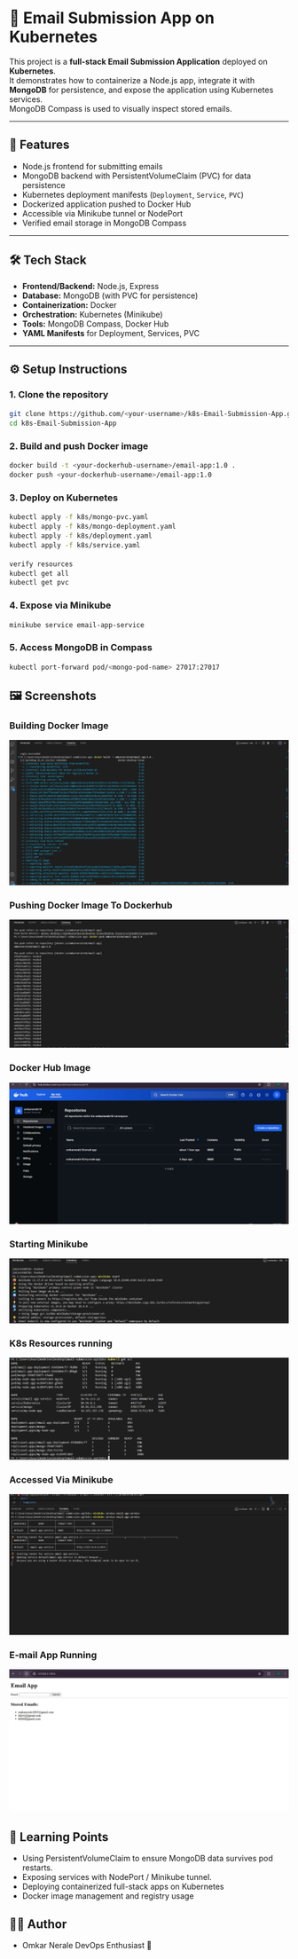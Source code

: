# 📧 Email Submission App on Kubernetes

This project is a **full-stack Email Submission Application** deployed on **Kubernetes**.  
It demonstrates how to containerize a Node.js app, integrate it with **MongoDB** for persistence, and expose the application using Kubernetes services.  
MongoDB Compass is used to visually inspect stored emails.

---

## 🚀 Features
- Node.js frontend for submitting emails
- MongoDB backend with PersistentVolumeClaim (PVC) for data persistence
- Kubernetes deployment manifests (`Deployment`, `Service`, `PVC`)
- Dockerized application pushed to Docker Hub
- Accessible via Minikube tunnel or NodePort
- Verified email storage in MongoDB Compass

---

## 🛠️ Tech Stack
- **Frontend/Backend:** Node.js, Express
- **Database:** MongoDB (with PVC for persistence)
- **Containerization:** Docker
- **Orchestration:** Kubernetes (Minikube)
- **Tools:** MongoDB Compass, Docker Hub
-  **YAML Manifests** for Deployment, Services, PVC

---

## ⚙️ Setup Instructions

### 1. Clone the repository
```bash
git clone https://github.com/<your-username>/k8s-Email-Submission-App.git
cd k8s-Email-Submission-App
```
### 2. Build and push Docker image
```bash
docker build -t <your-dockerhub-username>/email-app:1.0 .
docker push <your-dockerhub-username>/email-app:1.0
```
### 3. Deploy on Kubernetes
```bash
kubectl apply -f k8s/mongo-pvc.yaml
kubectl apply -f k8s/mongo-deployment.yaml
kubectl apply -f k8s/deployment.yaml
kubectl apply -f k8s/service.yaml

verify resources
kubectl get all
kubectl get pvc

```
### 4. Expose via Minikube
```bash
minikube service email-app-service
```
### 5. Access MongoDB in Compass
```bash
kubectl port-forward pod/<mongo-pod-name> 27017:27017
```
## 🖼️ Screenshots
### Building Docker Image 
![Docker Image Build](./Screenshots/email-app-dockerimage-build.jpg)
### Pushing Docker Image To Dockerhub
![Docker Image Push](./Screenshots/email-app-dockerhub-image-push.jpg)
### Docker Hub Image
![Docker Hub Image](./Screenshots/email-app-dockerhub.jpg)
### Starting Minikube
![Starting Minikube](./Screenshots/email-app-minikube-started.jpg)
### K8s Resources running
![k8s Resources](./Screenshots/email-app-resources-running.jpg)
### Accessed Via Minikube
![Accessing through Minikube](./Screenshots/email-app-accessedvia-minikube.jpg)
### E-mail App Running
![Accessing through Minikube](./Screenshots/email-app-running.jpg)

## 📖 Learning Points
- Using PersistentVolumeClaim to ensure MongoDB data survives pod restarts.
- Exposing services with NodePort / Minikube tunnel.
- Deploying containerized full-stack apps on Kubernetes
- Docker image management and registry usage

## 👨‍💻 Author
- Omkar Nerale
  DevOps Enthusiast 🚀

